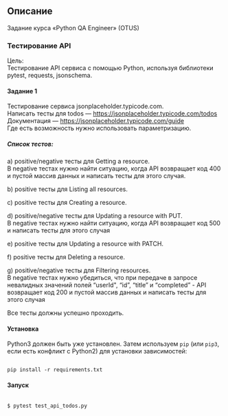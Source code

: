 ## Описание

Задание курса «Python QA Engineer» (OTUS)

### Тестирование API

Цель:  
Тестирование API сервиса с помощью Python, используя библиотеки pytest, requests, jsonschema.

#### Задание 1

Тестирование сервиса jsonplaceholder.typicode.com.  
Написать тесты для todos — https://jsonplaceholder.typicode.com/todos  
Документация — https://jsonplaceholder.typicode.com/guide  
Где есть возможность нужно использовать параметризацию.

##### Список тестов:

a) positive/negative тесты для Getting a resource.  
В negative тестах нужно найти ситуацию, когда API возвращает код 400 и пустой массив данных и написать тесты для этого случая.

b) positive тесты для Listing all resources.

c) positive тесты для Creating a resource.

d) positive/negative тесты для Updating a resource with PUT.  
В negative тестах нужно найти ситуацию, когда API возвращает код 500 и написать тесты для этого случая

e) positive тесты для Updating a resource with PATCH.

f) positive тесты для Deleting a resource.

g) positive/negative тесты для Filtering resources.  
В negative тестах нужно убедиться, что при передаче в запросе невалидных значений полей “userId", “id”, “title” и “completed” - API возвращает код 200 и пустой массив данных и написать тесты для этого случая

Все тесты должны успешно проходить.

#### Установка

Python3 должен быть уже установлен. 
Затем используем `pip` (или `pip3`, если есть конфликт с Python2) для установки зависимостей:
```#!bash

pip install -r requirements.txt

```

#### Запуск
```#!bash

$ pytest test_api_todos.py

```